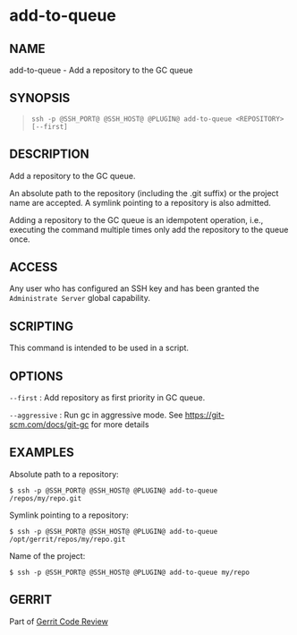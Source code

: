 add-to-queue
=====================

NAME
----
add-to-queue - Add a repository to the GC queue

SYNOPSIS
--------
>     ssh -p @SSH_PORT@ @SSH_HOST@ @PLUGIN@ add-to-queue <REPOSITORY> [--first]

DESCRIPTION
-----------
Add a repository to the GC queue.

An absolute path to the repository (including the .git suffix) or the project
name are accepted. A symlink pointing to a repository is also admitted.

Adding a repository to the GC queue is an idempotent operation, i.e., executing
the command multiple times only add the repository to the queue once.

ACCESS
------
Any user who has configured an SSH key and has been granted the
`Administrate Server` global capability.

SCRIPTING
---------
This command is intended to be used in a script.

OPTIONS
---------
`--first`
:	Add repository as first priority in GC queue.

`--aggressive`
: Run gc in aggressive mode. See https://git-scm.com/docs/git-gc for more details 

EXAMPLES
--------
Absolute path to a repository:

```
$ ssh -p @SSH_PORT@ @SSH_HOST@ @PLUGIN@ add-to-queue /repos/my/repo.git
```

Symlink pointing to a repository:

```
$ ssh -p @SSH_PORT@ @SSH_HOST@ @PLUGIN@ add-to-queue /opt/gerrit/repos/my/repo.git
```

Name of the project:

```
$ ssh -p @SSH_PORT@ @SSH_HOST@ @PLUGIN@ add-to-queue my/repo
```

GERRIT
------
Part of [Gerrit Code Review](../../../Documentation/index.html)
